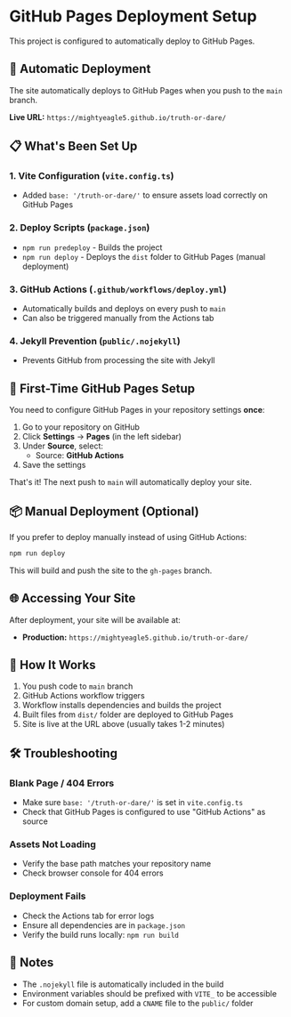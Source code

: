 # GitHub Pages Deployment Setup

This project is configured to automatically deploy to GitHub Pages.

## 🚀 Automatic Deployment

The site automatically deploys to GitHub Pages when you push to the `main` branch.

**Live URL:** `https://mightyeagle5.github.io/truth-or-dare/`

## 📋 What's Been Set Up

### 1. **Vite Configuration** (`vite.config.ts`)
- Added `base: '/truth-or-dare/'` to ensure assets load correctly on GitHub Pages

### 2. **Deploy Scripts** (`package.json`)
- `npm run predeploy` - Builds the project
- `npm run deploy` - Deploys the `dist` folder to GitHub Pages (manual deployment)

### 3. **GitHub Actions** (`.github/workflows/deploy.yml`)
- Automatically builds and deploys on every push to `main`
- Can also be triggered manually from the Actions tab

### 4. **Jekyll Prevention** (`public/.nojekyll`)
- Prevents GitHub from processing the site with Jekyll

## 🔧 First-Time GitHub Pages Setup

You need to configure GitHub Pages in your repository settings **once**:

1. Go to your repository on GitHub
2. Click **Settings** → **Pages** (in the left sidebar)
3. Under **Source**, select:
   - Source: **GitHub Actions**
4. Save the settings

That's it! The next push to `main` will automatically deploy your site.

## 📦 Manual Deployment (Optional)

If you prefer to deploy manually instead of using GitHub Actions:

```bash
npm run deploy
```

This will build and push the site to the `gh-pages` branch.

## 🌐 Accessing Your Site

After deployment, your site will be available at:
- **Production:** `https://mightyeagle5.github.io/truth-or-dare/`

## 🔄 How It Works

1. You push code to `main` branch
2. GitHub Actions workflow triggers
3. Workflow installs dependencies and builds the project
4. Built files from `dist/` folder are deployed to GitHub Pages
5. Site is live at the URL above (usually takes 1-2 minutes)

## 🛠️ Troubleshooting

### Blank Page / 404 Errors
- Make sure `base: '/truth-or-dare/'` is set in `vite.config.ts`
- Check that GitHub Pages is configured to use "GitHub Actions" as source

### Assets Not Loading
- Verify the base path matches your repository name
- Check browser console for 404 errors

### Deployment Fails
- Check the Actions tab for error logs
- Ensure all dependencies are in `package.json`
- Verify the build runs locally: `npm run build`

## 📝 Notes

- The `.nojekyll` file is automatically included in the build
- Environment variables should be prefixed with `VITE_` to be accessible
- For custom domain setup, add a `CNAME` file to the `public/` folder


